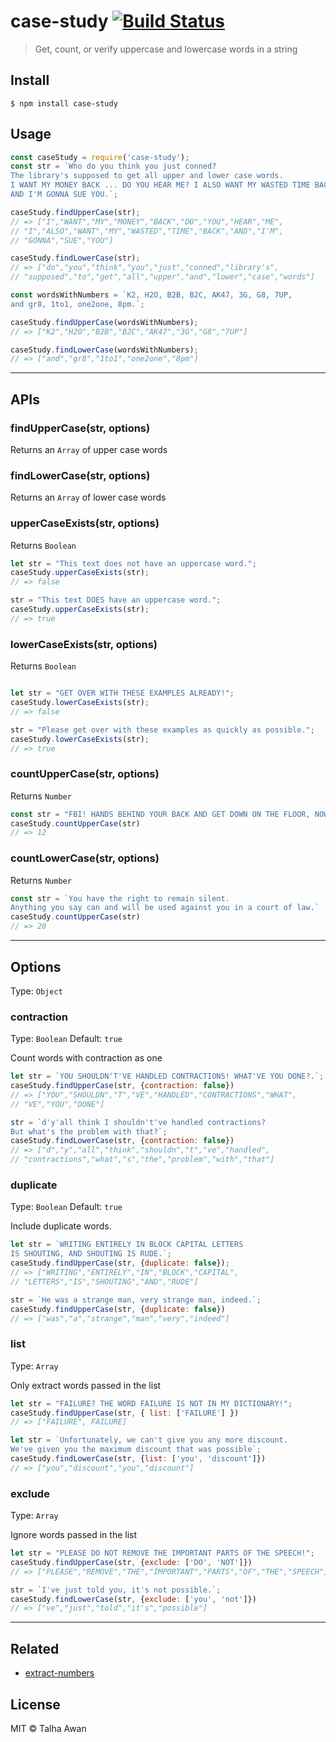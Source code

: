 # case-study [![Build Status](https://travis-ci.com/TalhaAwan/case-study.svg?branch=master)](https://travis-ci.com/TalhaAwan/case-study)

> Get, count, or verify uppercase and lowercase words in a string


## Install

```
$ npm install case-study
```

## Usage
```javascript
const caseStudy = require('case-study');
const str = `Who do you think you just conned? 
The library's supposed to get all upper and lower case words. 
I WANT MY MONEY BACK ... DO YOU HEAR ME? I ALSO WANT MY WASTED TIME BACK!!! 
AND I'M GONNA SUE YOU.`;

caseStudy.findUpperCase(str);
// => ["I","WANT","MY","MONEY","BACK","DO","YOU","HEAR","ME",
// "I","ALSO","WANT","MY","WASTED","TIME","BACK","AND","I'M",
// "GONNA","SUE","YOU"]

caseStudy.findLowerCase(str);
// => ["do","you","think","you","just","conned","library's",
// "supposed","to","get","all","upper","and","lower","case","words"]

const wordsWithNumbers = `K2, H2O, B2B, B2C, AK47, 3G, G8, 7UP, 
and gr8, 1to1, one2one, 8pm.`;

caseStudy.findUpperCase(wordsWithNumbers);
// => ["K2","H2O","B2B","B2C","AK47","3G","G8","7UP"]

caseStudy.findLowerCase(wordsWithNumbers);
// => ["and","gr8","1to1","one2one","8pm"]

```

___

## APIs

### findUpperCase(str, options)
Returns an `Array` of upper case words

### findLowerCase(str, options)
Returns an `Array` of lower case words

### upperCaseExists(str, options)
Returns `Boolean`
```javascript
let str = "This text does not have an uppercase word.";
caseStudy.upperCaseExists(str);
// => false

str = "This text DOES have an uppercase word.";
caseStudy.upperCaseExists(str);
// => true
```

### lowerCaseExists(str, options)
Returns `Boolean`
```javascript

let str = "GET OVER WITH THESE EXAMPLES ALREADY!";
caseStudy.lowerCaseExists(str);
// => false

str = "Please get over with these examples as quickly as possible.";
caseStudy.lowerCaseExists(str);
// => true
```

### countUpperCase(str, options)
Returns `Number`
```javascript
const str = "FBI! HANDS BEHIND YOUR BACK AND GET DOWN ON THE FLOOR, NOW!";
caseStudy.countUpperCase(str)
// => 12
```

### countLowerCase(str, options)
Returns `Number`
```javascript
const str = `You have the right to remain silent. 
Anything you say can and will be used against you in a court of law.`
caseStudy.countUpperCase(str)
// => 20
```

___

## Options

Type: `Object`

### contraction

Type: `Boolean`
Default: `true`

Count words with contraction as one

```javascript
let str = `YOU SHOULDN'T'VE HANDLED CONTRACTIONS! WHAT'VE YOU DONE?.`;
caseStudy.findUpperCase(str, {contraction: false})
// => ["YOU","SHOULDN","T","VE","HANDLED","CONTRACTIONS","WHAT",
// "VE","YOU","DONE"]

str = `d'y'all think I shouldn't've handled contractions? 
But what's the problem with that?`;
caseStudy.findLowerCase(str, {contraction: false})
// => ["d","y","all","think","shouldn","t","ve","handled",
// "contractions","what","s","the","problem","with","that"]

```

### duplicate

Type: `Boolean`
Default: `true`

Include duplicate words.

```javascript
let str = `WRITING ENTIRELY IN BLOCK CAPITAL LETTERS 
IS SHOUTING, AND SHOUTING IS RUDE.`;
caseStudy.findUpperCase(str, {duplicate: false});
// => ["WRITING","ENTIRELY","IN","BLOCK","CAPITAL",
// "LETTERS","IS","SHOUTING","AND","RUDE"]

str = `He was a strange man, very strange man, indeed.`;
caseStudy.findUpperCase(str, {duplicate: false})
// => ["was","a","strange","man","very","indeed"]

```

### list

Type: `Array`

Only extract words passed in the list

```javascript
let str = "FAILURE? THE WORD FAILURE IS NOT IN MY DICTIONARY!";
caseStudy.findUpperCase(str, { list: ['FAILURE'] })
// => ["FAILURE", FAILURE]

let str = `Unfortunately, we can't give you any more discount.
We've given you the maximum discount that was possible`;
caseStudy.findLowerCase(str, {list: ['you', 'discount']})
// => ["you","discount","you","discount"]
```


### exclude

Type: `Array`

Ignore words passed in the list

```javascript
let str = "PLEASE DO NOT REMOVE THE IMPORTANT PARTS OF THE SPEECH!";
caseStudy.findUpperCase(str, {exclude: ['DO', 'NOT']})
// => ["PLEASE","REMOVE","THE","IMPORTANT","PARTS","OF","THE","SPEECH"]

str = `I've just told you, it's not possible.`;
caseStudy.findLowerCase(str, {exclude: ['you', 'not']})
// => ["ve","just","told","it's","possible"]

```

___

## Related

- [extract-numbers](https://www.npmjs.com/package/extract-numbers)

## License

MIT © Talha Awan
